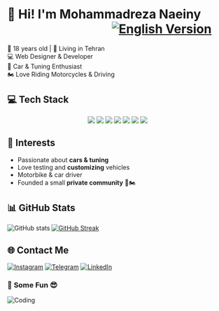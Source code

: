 # 👋 Hi! I'm Mohammadreza Naeiny                                         [![English Version](https://img.shields.io/badge/🌍%20برگشت%20به%20فارسی-red)](https://github.com/MmDNaeiny/MmDNaeiny/blob/main/README.md)

🎂 18 years old | 📍 Living in Tehran  
💻 Web Designer & Developer  
🚗 Car & Tuning Enthusiast  
🏍 Love Riding Motorcycles & Driving  



## 💻 **Tech Stack**
<p align="center">
  <img src="https://img.shields.io/badge/HTML5-E34F26?style=for-the-badge&logo=html5&logoColor=white" />
  <img src="https://img.shields.io/badge/CSS3-1572B6?style=for-the-badge&logo=css3&logoColor=white" />
  <img src="https://img.shields.io/badge/Bootstrap-563D7C?style=for-the-badge&logo=bootstrap&logoColor=white" />
  <img src="https://img.shields.io/badge/JavaScript-F7DF1E?style=for-the-badge&logo=javascript&logoColor=black" />
  <img src="https://img.shields.io/badge/jQuery-0769AD?style=for-the-badge&logo=jquery&logoColor=white" />
  <img src="https://img.shields.io/badge/MySQL-4479A1?style=for-the-badge&logo=mysql&logoColor=white" />
  <img src="https://img.shields.io/badge/PHP-777BB4?style=for-the-badge&logo=php&logoColor=white" />
</p>




## 🚗 **Interests**
- Passionate about **cars & tuning**
- Love testing and **customizing** vehicles
- Motorbike & car driver
- Founded a small **private community** 🚗🏍



## 📊 **GitHub Stats**
![GitHub stats](https://github-readme-stats.vercel.app/api?username=yourusername&show_icons=true&theme=dark)
[![GitHub Streak](https://github-readme-streak-stats.herokuapp.com/?user=yourusername&theme=dark)](https://git.io/streak-stats)



## 🌐 **Contact Me**
[![Instagram](https://img.shields.io/badge/Instagram-E4405F?style=for-the-badge&logo=instagram&logoColor=white)](https://instagram.com/mmdnaeiny)
[![Telegram](https://img.shields.io/badge/Telegram-2CA5E0?style=for-the-badge&logo=telegram&logoColor=white)](https://t.me/MmDNaeiny)
[![LinkedIn](https://img.shields.io/badge/LinkedIn-0077B5?style=for-the-badge&logo=linkedin&logoColor=white)](www.linkedin.com/in/mohammadreza-naeiny-a56767294)



### 🎨 **Some Fun 😎**
![Coding](https://media.giphy.com/media/3oriO0OEd9QIDdllqo/giphy.gif)
